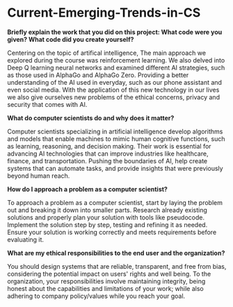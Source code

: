 # Current-Emerging-Trends-in-CS

**Briefly explain the work that you did on this project: What code were you given? What code did you create yourself?**

Centering on the topic of artifical intelligence, The main approach we explored during the course was reinforcement learning. We also delved into Deep Q learning neural networks and examined different AI strategies, such as those used in AlphaGo and AlphaGo Zero. Providing a better understanding of the AI used in everyday, such as our phone assistant and even social media. With the application of this new technology in our lives we also give ourselves new problems of the ethical concerns, privacy and security that comes with AI. 

**What do computer scientists do and why does it matter?**

Computer scientists specializing in artificial intelligence develop algorithms and models that enable machines to mimic human cognitive functions, such as learning, reasoning, and decision making. Their work is essential for advancing AI technologies that can improve industries like healthcare, finance, and transportation. Pushing the boundaries of AI, help create systems that can automate tasks, and provide insights that were previously beyond human reach.

**How do I approach a problem as a computer scientist?**

To approach a problem as a computer scientist, start by laying the problem out and breaking it down into smaller parts. Research already existing solutions and properly plan your solution with tools like pseudocode. Implement the solution step by step, testing and refining it as needed. Ensure your solution is working correctly and meets requirements before evaluating it.

**What are my ethical responsibilities to the end user and the organization?**

You should design systems that are reliable, transparent, and free from bias, considering the potential impact on users' rights and well being. To the organization, your responsibilities involve maintaining integrity, being honest about the capabilities and limitations of your work; while also adhering to company policy/values while you reach your goal. 
